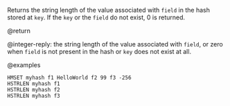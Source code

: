 Returns the string length of the value associated with `field` in the hash
stored at `key`. If the `key` or the `field` do not exist, 0 is returned.

@return

@integer-reply: the string length of the value associated with `field`, or zero
when `field` is not present in the hash or `key` does not exist at all.

@examples

```cli
HMSET myhash f1 HelloWorld f2 99 f3 -256
HSTRLEN myhash f1
HSTRLEN myhash f2
HSTRLEN myhash f3
```
